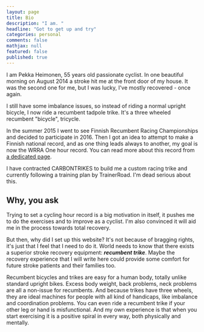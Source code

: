```yaml
---
layout: page
title: Bio
description: "I am. "
headline: "Got to get up and try"
categories: personal
comments: false
mathjax: null
featured: false
published: true
---
```


I am Pekka Heimonen, 55 years old passionate cyclist. In one beautiful morning on August 2014 a stroke hit me at the front door of my house.
It was the second one for me, but I was lucky, I've mostly recovered - once again.

I still have some imbalance issues, so instead of riding a normal upright bicycle, I now ride a recumbent tadpole trike. 
It's a three wheeled recumbent "bicycle", tricycle. 

In the summer 2015 I went to see Finnish Recumbent Racing Championships and decided to participate in 2016.
Then I got an idea to attempt to make a Finnish national record, and as one thing leads always to another, my goal is now
the WRRA One hour record. You can read more about this record from [a dedicated page](../project).

I have contracted CARBONTRIKES to build me a custom racing trike and currently following a training plan by TrainerRoad. 
I'm dead serious about this.

## Why, you ask

Trying to set a cycling hour record is a big motivation in itself, it pushes me to do the exercises and to improve as a cyclist.
I'm also convinced it will aid me in the process towards total recovery. 

But then, why did I set up this website? It's not because of bragging rights, it's just that I feel that I need to do it. 
World needs to know that there exists a superior stroke recovery equipment: ***recumbent trike***. 
Maybe the recovery experience that I will write here could provide some comfort for future stroke patients and their families too.

Recumbent bicycles and trikes are easy for a human body, totally unlike standard upright bikes.
Excess body weight, back problems, neck problems are all a non-issue for recumbents. And because trikes have three wheels,
they are ideal machines for people with all kind of handicaps, like imbalance and coordination problems. You can even ride a 
recumbent trike if your other leg or hand is misfunctional. And my own experience is that when you start exercising it is a 
positive spiral in every way, both physically and mentally.


